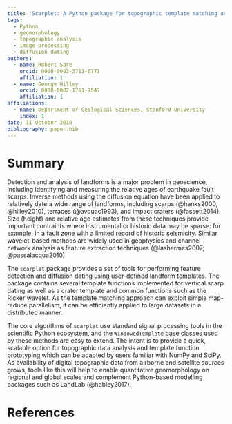 ```yaml
---
title: 'Scarplet: A Python package for topographic template matching and diffusion dating'
tags:
  - Python
  - geomorphology
  - topographic analysis
  - image processing
  - diffusion dating
authors:
  - name: Robert Sare
    orcid: 0000-0003-3711-6771
    affiliation: 1
  - name: George Hilley
    orcid: 0000-0002-1761-7547
    affiliation: 1
affiliations:
  - name: Department of Geological Sciences, Stanford University
    index: 1          
date: 11 October 2018
bibliography: paper.bib
---
```


# Summary

Detection and analysis of landforms is a major problem in geoscience, including
identifying and measuring the relative ages of earthquake fault scarps. Inverse 
methods using the diffusion equation have been applied to relatively date a wide range of landforms, 
including scarps (@hanks2000, @hilley2010), terraces (@avouac1993), 
and impact craters (@fassett2014). Size (height) and relative age estimates from
these techniques provide important contraints where instrumental or historic data
may be sparse: for example, in a fault zone with a limited record of historic 
seismicity. Similar wavelet-based methods are widely used in geophysics and 
channel network analysis as feature extraction techniques (@lashermes2007; @passalacqua2010).

The ``scarplet`` package provides a set of tools for performing feature
detection and diffusion dating using user-defined landform templates.
The package contains several template functions implemented for vertical scarp
dating as well as a crater template and common functions such as the Ricker 
wavelet. As the template matching approach can exploit simple map-reduce 
parallelism, it can be efficiently applied to large datasets in a distributed 
manner.

The core algorithms of ``scarplet`` use standard signal processing 
tools in the scientific Python ecosystem, and the ``WindowedTemplate`` base 
classes used by these methods are easy to extend. The intent is to provide a 
quick, scalable option for topographic data analysis and template function 
prototyping which can be adapted by users familiar with NumPy and SciPy. As availability of
digital topographic data from airborne and satellite sources grows, tools like this
will help to enable quantitative geomorphology on regional and global scales and
complement Python-based modelling packages such as LandLab (@hobley2017).

# References

